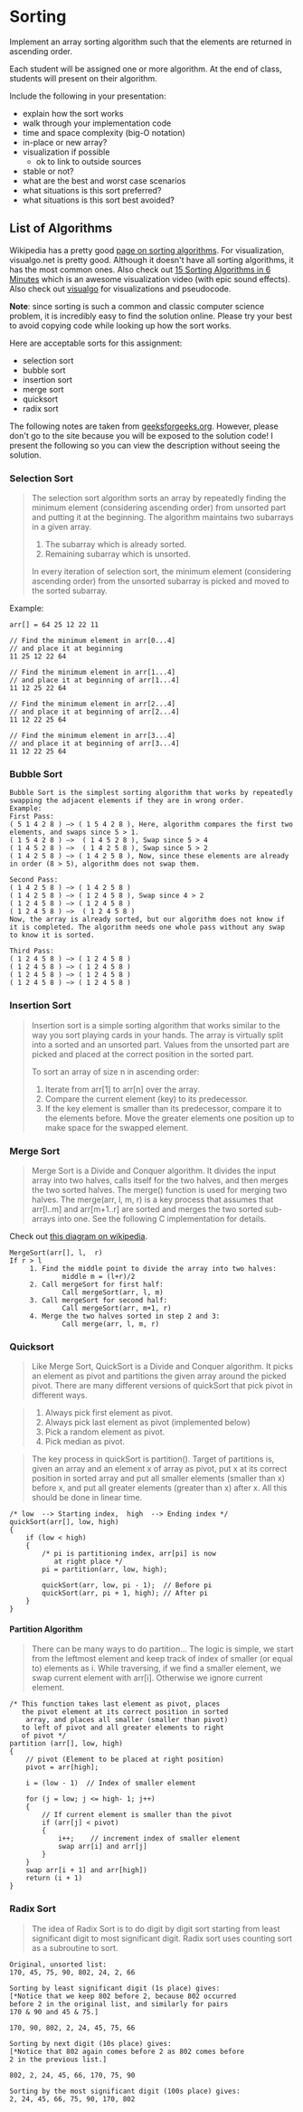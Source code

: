 # Sorting

Implement an array sorting algorithm such that the elements are returned in ascending order.

Each student will be assigned one or more algorithm. At the end of class, students will present on their algorithm.

Include the following in your presentation:

* explain how the sort works
* walk through your implementation code
* time and space complexity (big-O notation)
* in-place or new array?
* visualization if possible
  * ok to link to outside sources
* stable or not?
* what are the best and worst case scenarios
* what situations is this sort preferred?
* what situations is this sort best avoided?

## List of Algorithms

Wikipedia has a pretty good [page on sorting algorithms](https://en.wikipedia.org/wiki/Sorting_algorithm). For visualization, visualgo.net is pretty good. Although it doesn't have all sorting algorithms, it has the most common ones. Also check out [15 Sorting Algorithms in 6 Minutes](https://www.youtube.com/watch?v=kPRA0W1kECg) which is an awesome visualization video (with epic sound effects). Also check out [visualgo](https://visualgo.net/en/sorting) for visualizations and pseudocode.

**Note**: since sorting is such a common and classic computer science problem, it is incredibly easy to find the solution online. Please try your best to avoid copying code while looking up how the sort works.

Here are acceptable sorts for this assignment:

* selection sort
* bubble sort
* insertion sort
* merge sort
* quicksort
* radix sort

The following notes are taken from [geeksforgeeks.org](https://www.geeksforgeeks.org/). However, please don't go to the site because you will be exposed to the solution code! I present the following so you can view the description without seeing the solution.

### Selection Sort

>The selection sort algorithm sorts an array by repeatedly finding the minimum element (considering ascending order) from unsorted part and putting it at the beginning. The algorithm maintains two subarrays in a given array.
>
>1) The subarray which is already sorted.
>2) Remaining subarray which is unsorted.
>
>In every iteration of selection sort, the minimum element (considering ascending order) from the unsorted subarray is picked and moved to the sorted subarray.

Example:

```
arr[] = 64 25 12 22 11

// Find the minimum element in arr[0...4]
// and place it at beginning
11 25 12 22 64

// Find the minimum element in arr[1...4]
// and place it at beginning of arr[1...4]
11 12 25 22 64

// Find the minimum element in arr[2...4]
// and place it at beginning of arr[2...4]
11 12 22 25 64

// Find the minimum element in arr[3...4]
// and place it at beginning of arr[3...4]
11 12 22 25 64
```

### Bubble Sort

```
Bubble Sort is the simplest sorting algorithm that works by repeatedly swapping the adjacent elements if they are in wrong order.
Example:
First Pass:
( 5 1 4 2 8 ) –> ( 1 5 4 2 8 ), Here, algorithm compares the first two elements, and swaps since 5 > 1.
( 1 5 4 2 8 ) –>  ( 1 4 5 2 8 ), Swap since 5 > 4
( 1 4 5 2 8 ) –>  ( 1 4 2 5 8 ), Swap since 5 > 2
( 1 4 2 5 8 ) –> ( 1 4 2 5 8 ), Now, since these elements are already in order (8 > 5), algorithm does not swap them.

Second Pass:
( 1 4 2 5 8 ) –> ( 1 4 2 5 8 )
( 1 4 2 5 8 ) –> ( 1 2 4 5 8 ), Swap since 4 > 2
( 1 2 4 5 8 ) –> ( 1 2 4 5 8 )
( 1 2 4 5 8 ) –>  ( 1 2 4 5 8 )
Now, the array is already sorted, but our algorithm does not know if it is completed. The algorithm needs one whole pass without any swap to know it is sorted.

Third Pass:
( 1 2 4 5 8 ) –> ( 1 2 4 5 8 )
( 1 2 4 5 8 ) –> ( 1 2 4 5 8 )
( 1 2 4 5 8 ) –> ( 1 2 4 5 8 )
( 1 2 4 5 8 ) –> ( 1 2 4 5 8 )
```

### Insertion Sort

>Insertion sort is a simple sorting algorithm that works similar to the way you sort playing cards in your hands. The array is virtually split into a sorted and an unsorted part. Values from the unsorted part are picked and placed at the correct position in the sorted part.
>
>To sort an array of size n in ascending order:
>
>1. Iterate from arr[1] to arr[n] over the array.
>2. Compare the current element (key) to its predecessor.
>3. If the key element is smaller than its predecessor, compare it to the elements before. Move the greater elements one position up to make space for the swapped element.

### Merge Sort

>Merge Sort is a Divide and Conquer algorithm. It divides the input array into two halves, calls itself for the two halves, and then merges the two sorted halves. The merge() function is used for merging two halves. The merge(arr, l, m, r) is a key process that assumes that arr[l..m] and arr[m+1..r] are sorted and merges the two sorted sub-arrays into one. See the following C implementation for details.

Check out [this diagram on wikipedia](https://en.wikipedia.org/wiki/File:Merge_sort_algorithm_diagram.svg).

```
MergeSort(arr[], l,  r)
If r > l
     1. Find the middle point to divide the array into two halves:  
             middle m = (l+r)/2
     2. Call mergeSort for first half:   
             Call mergeSort(arr, l, m)
     3. Call mergeSort for second half:
             Call mergeSort(arr, m+1, r)
     4. Merge the two halves sorted in step 2 and 3:
             Call merge(arr, l, m, r)
```

### Quicksort

>Like Merge Sort, QuickSort is a Divide and Conquer algorithm. It picks an element as pivot and partitions the given array around the picked pivot. There are many different versions of quickSort that pick pivot in different ways.

>1. Always pick first element as pivot.
>2. Always pick last element as pivot (implemented below)
>3. Pick a random element as pivot.
>4. Pick median as pivot.

>The key process in quickSort is partition(). Target of partitions is, given an array and an element x of array as pivot, put x at its correct position in sorted array and put all smaller elements (smaller than x) before x, and put all greater elements (greater than x) after x. All this should be done in linear time.

```
/* low  --> Starting index,  high  --> Ending index */
quickSort(arr[], low, high)
{
    if (low < high)
    {
        /* pi is partitioning index, arr[pi] is now
           at right place */
        pi = partition(arr, low, high);

        quickSort(arr, low, pi - 1);  // Before pi
        quickSort(arr, pi + 1, high); // After pi
    }
}
```

#### Partition Algorithm

>There can be many ways to do partition... The logic is simple, we start from the leftmost element and keep track of index of smaller (or equal to) elements as i. While traversing, if we find a smaller element, we swap current element with arr[i]. Otherwise we ignore current element.


```
/* This function takes last element as pivot, places
   the pivot element at its correct position in sorted
    array, and places all smaller (smaller than pivot)
   to left of pivot and all greater elements to right
   of pivot */
partition (arr[], low, high)
{
    // pivot (Element to be placed at right position)
    pivot = arr[high];  
 
    i = (low - 1)  // Index of smaller element

    for (j = low; j <= high- 1; j++)
    {
        // If current element is smaller than the pivot
        if (arr[j] < pivot)
        {
            i++;    // increment index of smaller element
            swap arr[i] and arr[j]
        }
    }
    swap arr[i + 1] and arr[high])
    return (i + 1)
}
```

### Radix Sort

>The idea of Radix Sort is to do digit by digit sort starting from least significant digit to most significant digit. Radix sort uses counting sort as a subroutine to sort.

```
Original, unsorted list:
170, 45, 75, 90, 802, 24, 2, 66

Sorting by least significant digit (1s place) gives: 
[*Notice that we keep 802 before 2, because 802 occurred 
before 2 in the original list, and similarly for pairs 
170 & 90 and 45 & 75.]

170, 90, 802, 2, 24, 45, 75, 66

Sorting by next digit (10s place) gives: 
[*Notice that 802 again comes before 2 as 802 comes before 
2 in the previous list.]

802, 2, 24, 45, 66, 170, 75, 90

Sorting by the most significant digit (100s place) gives:
2, 24, 45, 66, 75, 90, 170, 802
```
